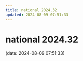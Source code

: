 ```yaml
---
title: national 2024.32
updated: 2024-08-09 07:51:33
---
```


# national 2024.32

(date: 2024-08-09 07:51:33)

